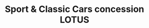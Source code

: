 ---
title: "Sport & Classic Cars concession LOTUS"
url: /pont-leveque/sport-et-classic-cars-concession-lotus/
shop: réparation de voitures
---